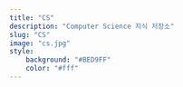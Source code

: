 ```yaml
---
title: "CS"
description: "Computer Science 지식 저장소"
slug: "CS"
image: "cs.jpg"
style:
    background: "#BED9FF"
    color: "#fff"
---
```

